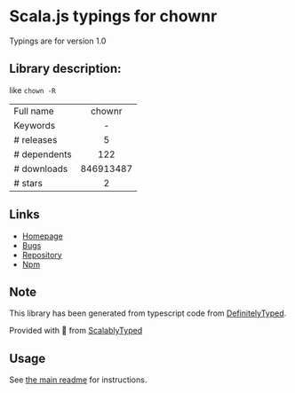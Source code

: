 
# Scala.js typings for chownr

Typings are for version 1.0

## Library description:
like `chown -R`

|                    |                 |
| ------------------ | :-------------: |
| Full name          | chownr |
| Keywords           | - |
| # releases         | 5 |
| # dependents       | 122 |
| # downloads        | 846913487 |
| # stars            | 2 |

## Links
- [Homepage](https://github.com/isaacs/chownr#readme)
- [Bugs](https://github.com/isaacs/chownr/issues)
- [Repository](https://github.com/isaacs/chownr)
- [Npm](https://www.npmjs.com/package/chownr)
    


## Note
This library has been generated from typescript code from [DefinitelyTyped](https://definitelytyped.org).

Provided with :purple_heart: from [ScalablyTyped](https://github.com/oyvindberg/ScalablyTyped)

## Usage
See [the main readme](../../readme.md) for instructions.


